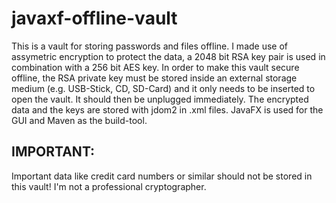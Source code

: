 # javaxf-offline-vault
This is a vault for storing passwords and files offline. I made use of assymetric encryption to protect the data, a 2048 bit RSA key pair is used in combination with a 256 bit AES key. In order to make this vault secure offline, the RSA private key must be stored inside an external storage medium (e.g. USB-Stick, CD, SD-Card) and it only needs to be inserted to open the vault. It should then be unplugged immediately. The encrypted data and the keys are stored with jdom2 in .xml files. JavaFX is used for the GUI and Maven as the build-tool.

## IMPORTANT:
Important data like credit card numbers or similar should not be stored in this vault! I'm not a professional cryptographer.
